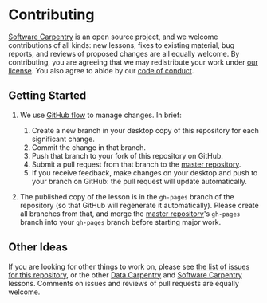 # Contributing

[Software Carpentry][swc-site] is an open source project,
and we welcome contributions of all kinds:
new lessons,
fixes to existing material,
bug reports,
and reviews of proposed changes are all equally welcome.
By contributing,
you are agreeing that we may redistribute your work under [our license](LICENSE.md).
You also agree to abide by our [code of conduct](CONDUCT.md).

## Getting Started

1.  We use [GitHub flow][github-flow] to manage changes.  In brief:
    1.  Create a new branch in your desktop copy of this repository for each significant change.
    2.  Commit the change in that branch.
    3.  Push that branch to your fork of this repository on GitHub.
    4.  Submit a pull request from that branch to the [master repository][repo].
    5.  If you receive feedback,
        make changes on your desktop and push to your branch on GitHub:
        the pull request will update automatically.

2.  The published copy of the lesson is in the `gh-pages` branch of the repository
    (so that GitHub will regenerate it automatically).
    Please create all branches from that,
    and merge the [master repository][repo]'s `gh-pages` branch into your `gh-pages` branch
    before starting major work.

## Other Ideas

If you are looking for other things to work on,
please see [the list of issues for this repository][issues],
or the other [Data Carpentry][dc-lessons]
and [Software Carpentry][swc-lessons] lessons.
Comments on issues and reviews of pull requests are equally welcome.

[dc-lessons]: http://datacarpentry.org/lessons/
[github-flow]: https://guides.github.com/introduction/flow/
[issues]: https://github.com/gvwilson/new-lesson-example/issues/
[repo]: https://github.com/gvwilson/new-lesson-example/
[swc-lessons]: http://software-carpentry.org/lessons/
[swc-site]: http://software-carpentry.org/
